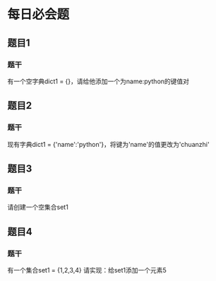 # 每日必会题

## 题目1 

### 题干

有一个空字典dict1 = {}，请给他添加一个为name:python的键值对

## 题目2 

### 题干

现有字典dict1 = {'name':'python'}，将键为'name'的值更改为'chuanzhi'

## 题目3

### 题干

请创建一个空集合set1



## 题目4

### 题干

有一个集合set1 = {1,2,3,4}
请实现：给set1添加一个元素5







